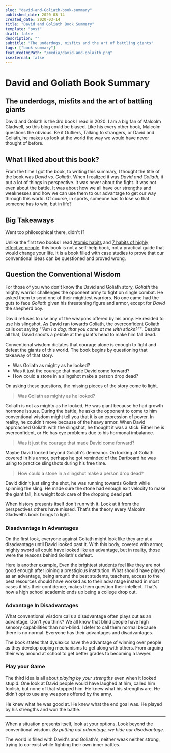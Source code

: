 ```yaml
---
slug: "david-and-Goliath-book-summary"
published_date: 2020-03-14
created_date: 2020-03-14
title: "David and Goliath Book Summary"
template: "post"
draft: false
description: ""
subtitle: "The underdogs, misfits and the art of battling giants"
tags: ["book-summary"]
featuredImgPath: "/media/david-and-golaith.png"
isexternal: false
---
```


# David and Goliath Book Summary
## The underdogs, misfits and the art of battling giants

David and Goliath is the 3rd book I read in 2020. I am a big fan of Malcolm Gladwell, so this blog could be biased.  Like his every other book, Malcolm questions the obvious. Be it Outliers, Talking to strangers, or David and Goliath, he makes us look at the world the way we would have never thought of before. 

## What I liked about this book?

From the time I got the book, to writing this summary, I thought the title of the book was *David vs. Goliath*. When I realized it was *David and Goliath*, it put a lot of things in perspective. It was never about the fight. It was not even about the battle. It was about how we all have our strengths and weaknesses and how we can use them to our advantage to get our way through this world. Of course, in sports, someone has to lose so that someone has to win, but in life? 

## Big Takeaways

Went too philosophical there, didn't I? 

Unlike the first two books I read [Atomic habits](https://bhavaniravi.com/blog/seven-habits-book-summary) and [7 habits of highly effective people](https://bhavaniravi.com/blog/atomic-habits-book-summary), this book is not a self-help book, not a practical guide that would change your life. It is a book filled with case studies to prove that our conventional ideas can be questioned and proved wrong.

## Question the Conventional Wisdom

For those of you who don't know the David and Goliath story, *Goliath* the mighty warrior challenges the opponent army to fight on single combat. He asked them to send one of their mightiest warriors. No one came had the guts to face *Goliath* given his threatening figure and armor, except for *David* the shepherd boy. 

David refuses to use any of the weapons offered by his army. He resided to use his slingshot. As David ran towards Goliath, the overconfident Goliath calls out saying *"“Am I a dog, that you come at me with sticks?”"*. Despite all that, David shoots a pebble at the giant's head to make him fall dead. 

Conventional wisdom dictates that courage alone is enough to fight and defeat the giants of this world. The book begins by questioning that takeaway of that story. 
- Was Goliath as mighty as he looked?
- Was it just the courage that made David come forward?
- How could a stone in a slingshot make a person drop dead?

On asking these questions, the missing pieces of the story come to light.

> Was Goliath as mighty as he looked?

Goliath is not as mighty as he looked, He was giant because he had growth hormone issues. During the battle, he asks the opponent to come to him conventional wisdom might tell you that it is an expression of power. In reality, he couldn't move because of the heavy armor. When David approached Goliath with the slingshot, he thought it was a stick. Either he is overconfident, or He has eye problems due to his hormonal imbalance.

> Was it just the courage that made David come forward?

Maybe David looked beyond Goliath's demeanor. On looking at Goliath covered in his armor, perhaps he got reminded of the Dartboard he was using to practice slingshots during his free time.

> How could a stone in a slingshot make a person drop dead?

David didn't just sling the shot, he was running towards Goliath while spinning the sling. He made sure the stone had enough exit velocity to make the giant fall, his weight took care of the dropping dead part.

When history presents itself don't run with it. Look at it from the perspectives others have missed. That's the theory every Malcolm Gladwell's book brings to light.

### Disadvantage in Advantages

On the first look, everyone against Goliath might look like they are at a disadvantage until David looked past it. With this body, covered with armor, mighty sword all could have looked like an advantage, but in reality, those were the reasons behind Goliath's defeat.

Here is another example, Even the brightest students feel like they are not good enough after joining a prestigious institution. What should have played as an advantage, being around the best students, teachers, access to the best resources should have worked as to their advantage instead in most cases it hits their confidence, makes them question their intellect. That's how a high school academic ends up being a college drop out.

### Advantage In Disadvantages

What conventional wisdom calls a disadvantage often plays out as an advantage. Don't you think? We all know that blind people have high sensory capabilities than non-blind. I defer to call them normal because there is no normal. Everyone has their advantages and disadvantages.

The book states that dyslexics have the advantage of winning over people as they develop coping mechanisms to get along with others. From arguing their way around at school to get better grades to becoming a lawyer.

### Play your Game

The third idea is all about *playing by your strengths* even when it looked stupid. One look at David people would have laughed at him, called him foolish, but none of that stopped him. He knew what his strengths are. He didn't opt to use any weapons offered by the army.

He knew what he was good at. He knew what the end goal was. He played by his strengths and won the battle.

---

When a situation presents itself, look at your options, Look beyond the conventional wisdom. *By putting out advantage, we hide our disadvantage.* 

The world is filled with David's and Goliath's, neither weak neither strong, trying to co-exist while fighting their own inner battles.